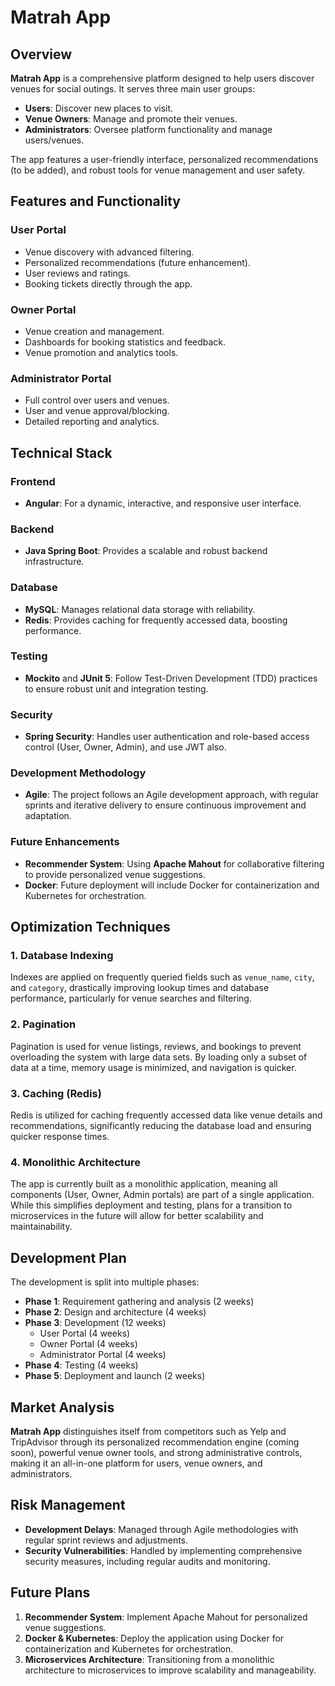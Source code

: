 # Matrah App

## Overview
**Matrah App** is a comprehensive platform designed to help users discover venues for social outings. It serves three main user groups:
- **Users**: Discover new places to visit.
- **Venue Owners**: Manage and promote their venues.
- **Administrators**: Oversee platform functionality and manage users/venues.

The app features a user-friendly interface, personalized recommendations (to be added), and robust tools for venue management and user safety.

## Features and Functionality

### User Portal
- Venue discovery with advanced filtering.
- Personalized recommendations (future enhancement).
- User reviews and ratings.
- Booking tickets directly through the app.

### Owner Portal
- Venue creation and management.
- Dashboards for booking statistics and feedback.
- Venue promotion and analytics tools.

### Administrator Portal
- Full control over users and venues.
- User and venue approval/blocking.
- Detailed reporting and analytics.

## Technical Stack

### Frontend
- **Angular**: For a dynamic, interactive, and responsive user interface.

### Backend
- **Java Spring Boot**: Provides a scalable and robust backend infrastructure.

### Database
- **MySQL**: Manages relational data storage with reliability.
- **Redis**: Provides caching for frequently accessed data, boosting performance.

### Testing
- **Mockito** and **JUnit 5**: Follow Test-Driven Development (TDD) practices to ensure robust unit and integration testing.

### Security
- **Spring Security**: Handles user authentication and role-based access control (User, Owner, Admin), and use JWT also.

### Development Methodology
- **Agile**: The project follows an Agile development approach, with regular sprints and iterative delivery to ensure continuous improvement and adaptation.

### Future Enhancements
- **Recommender System**: Using **Apache Mahout** for collaborative filtering to provide personalized venue suggestions.
- **Docker**: Future deployment will include Docker for containerization and Kubernetes for orchestration.

## Optimization Techniques

### 1. **Database Indexing**
Indexes are applied on frequently queried fields such as `venue_name`, `city`, and `category`, drastically improving lookup times and database performance, particularly for venue searches and filtering.

### 2. **Pagination**
Pagination is used for venue listings, reviews, and bookings to prevent overloading the system with large data sets. By loading only a subset of data at a time, memory usage is minimized, and navigation is quicker.

### 3. **Caching (Redis)**
Redis is utilized for caching frequently accessed data like venue details and recommendations, significantly reducing the database load and ensuring quicker response times.

### 4. **Monolithic Architecture**
The app is currently built as a monolithic application, meaning all components (User, Owner, Admin portals) are part of a single application. While this simplifies deployment and testing, plans for a transition to microservices in the future will allow for better scalability and maintainability.

## Development Plan

The development is split into multiple phases:

- **Phase 1**: Requirement gathering and analysis (2 weeks)
- **Phase 2**: Design and architecture (4 weeks)
- **Phase 3**: Development (12 weeks)
  - User Portal (4 weeks)
  - Owner Portal (4 weeks)
  - Administrator Portal (4 weeks)
- **Phase 4**: Testing (4 weeks)
- **Phase 5**: Deployment and launch (2 weeks)

## Market Analysis

**Matrah App** distinguishes itself from competitors such as Yelp and TripAdvisor through its personalized recommendation engine (coming soon), powerful venue owner tools, and strong administrative controls, making it an all-in-one platform for users, venue owners, and administrators.

## Risk Management

- **Development Delays**: Managed through Agile methodologies with regular sprint reviews and adjustments.
- **Security Vulnerabilities**: Handled by implementing comprehensive security measures, including regular audits and monitoring.

## Future Plans

1. **Recommender System**: Implement Apache Mahout for personalized venue suggestions.
2. **Docker & Kubernetes**: Deploy the application using Docker for containerization and Kubernetes for orchestration.
3. **Microservices Architecture**: Transitioning from a monolithic architecture to microservices to improve scalability and manageability.
